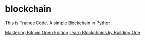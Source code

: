 # blockchain
This is Trainee Code. A simple Blockchain in Python.

[Mastering Bitcoin Open Edition](https://bitcoinbook.info/translations-of-mastering-bitcoin/)
[Learn Blockchains by Building One](https://hackernoon.com/learn-blockchains-by-building-one-117428612f46)
